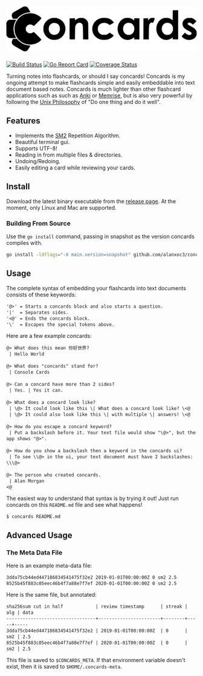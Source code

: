 <!-- @> Who is the coolest person in the world? | You are :D. | Have a great day! <@ -->
# <img src="logo.svg" />

[![Build Status](https://travis-ci.org/alanxoc3/concards.svg?branch=master)](https://travis-ci.org/alanxoc3/concards)
[![Go Report Card](https://goreportcard.com/badge/github.com/alanxoc3/concards)](https://goreportcard.com/report/github.com/alanxoc3/concards)
[![Coverage Status](https://coveralls.io/repos/github/alanxoc3/concards/badge.svg?branch=master)](https://coveralls.io/github/alanxoc3/concards?branch=master)

Turning notes into flashcards, or should I say concards! Concards is my ongoing
attempt to make flashcards simple and easily embeddable into text document
based notes. Concards is much lighter than other flashcard applications such as
such as [Anki](https://apps.ankiweb.net/) or
[Memrise](https://www.memrise.com/), but is also very powerful by following the
[Unix Philosophy](https://en.wikipedia.org/wiki/Unix_philosophy) of "Do one
thing and do it well".

## Features
- Implements the [SM2](https://www.supermemo.com/english/ol/sm2.htm) Repetition Algorithm.
- Beautiful terminal gui.
- Supports UTF-8!
- Reading in from multiple files & directories.
- Undoing/Redoing.
- Easily editing a card while reviewing your cards.

## Install
Download the latest binary executable from the [release
page](https://github.com/alanxoc3/concards/releases). At the moment, only Linux
and Mac are supported.

### Building From Source
Use the `go install` command, passing in snapshot as the version concards
compiles with.
``` bash
go install -ldflags="-X main.version=snapshot" github.com/alanxoc3/concards
```

## Usage
The complete syntax of embedding your flashcards into text documents consists
of these keywords:
```
'@>' = Starts a concards block and also starts a question.
'|'  = Separates sides.
'<@' = Ends the concards block.
'\'  = Escapes the special tokens above.
```

Here are a few example concards:
```
@> What does this mean 你好世界?
 | Hello World

@> What does "concards" stand for?
 | Console Cards

@> Can a concard have more than 2 sides?
 | Yes. | Yes it can.

@> What does a concard look like?
 | \@> It could look like this \| What does a concard look like? \<@
 | \@> It could also look like this \| with multiple \| answers! \<@

@> How do you escape a concard keyword?
 | Put a backslash before it. Your text file would show "\@>", but the app shows "@>".

@> How do you show a backslash then a keyword in the concards ui?
 | To see \\@> in the ui, your text document must have 2 backslashes: \\\@>

@> The person who created concards.
 | Alan Morgan
<@
```

The easiest way to understand that syntax is by trying it out! Just run
concards on this `README.md` file and see what happens!
``` bash
$ concards README.md
```

## Advanced Usage
### The Meta Data File
Here is an example meta-data file:
```
3dda75cb44ed447186834541475f32e2 2019-01-01T00:00:00Z 0 sm2 2.5
8525b45f883c05eec46b4f7a88e7f7ef 2020-01-01T00:00:00Z 0 sm2 2.5
```

Here is the same file, but annotated:
```
sha256sum cut in half            | review timestamp      | streak | alg | data
---------------------------------+-----------------------+--------+-----+-----
3dda75cb44ed447186834541475f32e2 | 2019-01-01T00:00:00Z  | 0      | sm2 | 2.5
8525b45f883c05eec46b4f7a88e7f7ef | 2020-01-01T00:00:00Z  | 0      | sm2 | 2.5
```

This file is saved to `$CONCARDS_META`. If that environment variable doesn't
exist, then it is saved to `$HOME/.concards-meta`.
